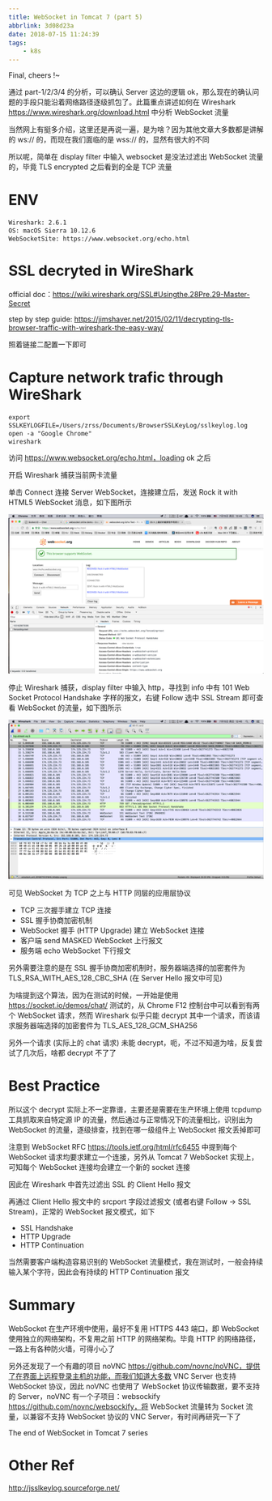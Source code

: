 ```yaml
---
title: WebSocket in Tomcat 7 (part 5)
abbrlink: 3d08d23a
date: 2018-07-15 11:24:39
tags:
    - k8s
---
```


Final, cheers !~

通过 part-1/2/3/4 的分析，可以确认 Server 这边的逻辑 ok，那么现在的确认问题的手段只能沿着网络路径逐级抓包了。此篇重点讲述如何在 Wireshark https://www.wireshark.org/download.html 中分析 WebSocket 流量

当然网上有挺多介绍，这里还是再说一遍，是为啥？因为其他文章大多数都是讲解的 ws:// 的，而现在我们面临的是 wss:// 的，显然有很大的不同

所以呢，简单在 display filter 中输入 websocket 是没法过滤出 WebSocket 流量的，毕竟 TLS encrypted 之后看到的全是 TCP 流量

# ENV

```
Wireshark: 2.6.1
OS: macOS Sierra 10.12.6
WebSocketSite: https://www.websocket.org/echo.html
```

# SSL decryted in WireShark

official doc：https://wiki.wireshark.org/SSL#Usingthe.28Pre.29-Master-Secret

step by step guide: https://jimshaver.net/2015/02/11/decrypting-tls-browser-traffic-with-wireshark-the-easy-way/

照着链接二配置一下即可

# Capture network trafic through WireShark

```
export SSLKEYLOGFILE=/Users/zrss/Documents/BrowserSSLKeyLog/sslkeylog.log
open -a "Google Chrome"
wireshark
```

访问 https://www.websocket.org/echo.html，loading ok 之后

开启 Wireshark 捕获当前网卡流量

单击 Connect 连接 Server WebSocket，连接建立后，发送 Rock it with HTML5 WebSocket 消息，如下图所示

![echo WebSocket](./uploads/websocket-echo.png)

停止 Wireshark 捕获，display filter 中输入 http，寻找到 info 中有 101 Web Socket Protocol Handshake 字样的报文，右键 Follow 选中 SSL Stream 即可查看 WebSocket 的流量，如下图所示

![websocket traffic](./uploads/websocket-link.png)

可见 WebSocket 为 TCP 之上与 HTTP 同层的应用层协议

* TCP 三次握手建立 TCP 连接
* SSL 握手协商加密机制
* WebSocket 握手 (HTTP Upgrade) 建立 WebSocket 连接
* 客户端 send MASKED WebSocket 上行报文
* 服务端 echo WebSocket 下行报文

另外需要注意的是在 SSL 握手协商加密机制时，服务器端选择的加密套件为 TLS_RSA_WITH_AES_128_CBC_SHA (在 Server Hello 报文中可见)

为啥提到这个算法，因为在测试的时候，一开始是使用 https://socket.io/demos/chat/ 测试的，从 Chrome F12 控制台中可以看到有两个 WebSocket 请求，然而 Wireshark 似乎只能 decrypt 其中一个请求，而该请求服务器端选择的加密套件为 TLS_AES_128_GCM_SHA256

另外一个请求 (实际上的 chat 请求) 未能 decrypt，呃，不过不知道为啥，反复尝试了几次后，啥都 decrypt 不了了

# Best Practice

所以这个 decrypt 实际上不一定靠谱，主要还是需要在生产环境上使用 tcpdump 工具抓取来自特定源 IP 的流量，然后通过与正常情况下的流量相比，识别出为 WebSocket 的流量，逐级排查，找到在哪一级组件上 WebSocket 报文丢掉即可

注意到 WebSocket RFC https://tools.ietf.org/html/rfc6455 中提到每个 WebSocket 请求均要求建立一个连接，另外从 Tomcat 7 WebSocket 实现上，可知每个 WebSocket 连接均会建立一个新的 socket 连接

因此在 Wireshark 中首先过滤出 SSL 的 Client Hello 报文

再通过 Client Hello 报文中的 srcport 字段过滤报文 (或者右键 Follow -> SSL Stream)，正常的 WebSocket 报文模式，如下

* SSL Handshake
* HTTP Upgrade
* HTTP Continuation

当然需要客户端构造容易识别的 WebSocket 流量模式，我在测试时，一般会持续输入某个字符，因此会有持续的 HTTP Continuation 报文

# Summary

WebSocket 在生产环境中使用，最好不复用 HTTPS 443 端口，即 WebSocket 使用独立的网络架构，不复用之前 HTTP 的网络架构。毕竟 HTTP 的网络路径，一路上有各种防火墙，可得小心了

另外还发现了一个有趣的项目 noVNC https://github.com/novnc/noVNC，提供了在界面上远程登录主机的功能，而我们知道大多数 VNC Server 也支持 WebSocket 协议，因此 noVNC 也使用了 WebSocket 协议传输数据，要不支持的 Server，noVNC 有一个子项目：websockify https://github.com/novnc/websockify，将 WebSocket 流量转为 Socket 流量，以兼容不支持 WebSocket 协议的 VNC Server，有时间再研究一下了

The end of WebSocket in Tomcat 7 series

# Other Ref

http://jsslkeylog.sourceforge.net/
